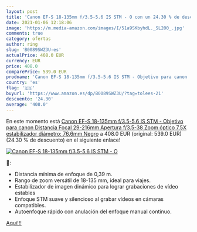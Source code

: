 ```yaml
---
layout: post
title: 'Canon EF-S 18-135mm f/3.5-5.6 IS STM - O con un 24.30 % de descuento'
date: 2021-01-06 12:18:06
image: 'https://m.media-amazon.com/images/I/51a9SKbyhdL._SL200_.jpg'
comments: true
category: ofertas
author: ring
slug: 'B0089SWZ3U-es'
actualPrice: 408.0 EUR
currency: EUR
price: 408.0
comparePrice: 539.0 EUR
prodname: 'Canon EF-S 18-135mm f/3.5-5.6 IS STM - Objetivo para canon  Distancia Focal 29-216mm  Apertura f/3.5-38  Zoom óptico 7.5X estabilizador  diámetro: 76.6mm  Negro'
country: 'es'
flag: '🇪🇸'
buyurl: 'https://www.amazon.es/dp/B0089SWZ3U/?tag=tolees-21'
descuento: '24.30'
average: '408.0'
---
```


En este momento está [Canon EF-S 18-135mm f/3.5-5.6 IS STM - Objetivo para canon  Distancia Focal 29-216mm  Apertura f/3.5-38  Zoom óptico 7.5X estabilizador  diámetro: 76.6mm  Negro](https://www.amazon.es/dp/B0089SWZ3U/?tag=tolees-21) a 408.0 EUR (original: 539.0 EUR) (24.30 %  de descuento) en el siguiente enlace!

[![Canon EF-S 18-135mm f/3.5-5.6 IS STM - O](https://m.media-amazon.com/images/I/51a9SKbyhdL._SL200_.jpg)](https://www.amazon.es/dp/B0089SWZ3U/?tag=tolees-21)

🔎:

- Distancia mínima de enfoque de 0,39 m.
- Rango de zoom versátil de 18-135 mm, ideal para viajes.
- Estabilizador de imagen dinámico para lograr grabaciones de vídeo estables
- Enfoque STM suave y silencioso al grabar vídeos en cámaras compatibles.
- Autoenfoque rápido con anulación del enfoque manual continuo.

[Aquí!!!](https://www.amazon.es/dp/B0089SWZ3U/?tag=tolees-21)
